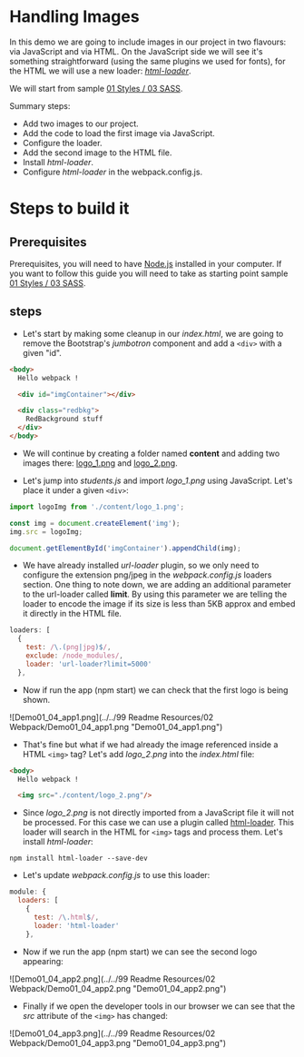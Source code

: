 # Handling Images

In this demo we are going to include images in our project in two flavours: via
JavaScript and via HTML. On the JavaScript side we will see it's something
straightforward (using the same plugins we used for fonts), for the HTML we will 
use a new loader: [*html-loader*](https://github.com/webpack/html-loader).

We will start from sample [01 Styles / 03 SASS](https://github.com/Lemoncode/webpack-1.x-by-sample/tree/master/01%20Styles/03%20SASS).

Summary steps:
 - Add two images to our project.
 - Add the code to load the first image via JavaScript.
 - Configure the loader.
 - Add the second image to the HTML file.
 - Install *html-loader*.
 - Configure *html-loader* in the webpack.config.js.


# Steps to build it

## Prerequisites

Prerequisites, you will need to have [Node.js](https://nodejs.org) installed in your
computer. If you want to follow this guide you will need to take as starting point 
sample [01 Styles / 03 SASS](https://github.com/Lemoncode/webpack-1.x-by-sample/tree/master/01%20Styles/03%20SASS).

## steps

- Let's start by making some cleanup in our *index.html*, we are going to remove 
the Bootstrap's *jumbotron* component and add a `<div>` with a given "id".

```html
<body>    
  Hello webpack !

  <div id="imgContainer"></div>

  <div class="redbkg">
    RedBackground stuff
  </div>
</body>
```

- We will continue by creating a folder named **content** and adding two images there:
[logo_1.png](https://github.com/Lemoncode/webpack-1.x-by-sample/blob/master/01%20Styles/04%20Handling%20Images/content/logo_1.png)
and
[logo_2.png](https://github.com/Lemoncode/webpack-1.x-by-sample/blob/master/01%20Styles/04%20Handling%20Images/content/logo_2.png).

- Let's jump into *students.js* and import *logo_1.png* using JavaScript. 
Let's place it under a given `<div>`:

```javascript
import logoImg from './content/logo_1.png';

const img = document.createElement('img');
img.src = logoImg;

document.getElementById('imgContainer').appendChild(img);
```

- We have already installed *url-loader* plugin, so we only need to configure the 
extension png/jpeg in the *webpack.config.js* loaders section. One thing to note down, 
we are adding an additional parameter to the url-loader called **limit**. By using this 
parameter we are telling the loader to encode the image if its size is less than
5KB approx and embed it directly in the HTML file.

```javascript
loaders: [
  {
    test: /\.(png|jpg)$/,
    exclude: /node_modules/,
    loader: 'url-loader?limit=5000'
  },			
```

- Now if run the app (npm start) we can check that the first logo is being shown.

![Demo01_04_app1.png](../../99 Readme Resources/02 Webpack/Demo01_04_app1.png "Demo01_04_app1.png")


- That's fine but what if we had already the image referenced inside a HTML 
`<img>` tag? Let's add *logo_2.png* into the *index.html* file:

```html
<body>
  Hello webpack !

  <img src="./content/logo_2.png"/>
```

- Since *logo_2.png* is not directly imported from a JavaScript file it will not be
processed. For this case we can use a plugin called [html-loader](https://github.com/webpack/html-loader).
This loader will search in the HTML for `<img>` tags and process them.
Let's install *html-loader*:

```
npm install html-loader --save-dev
```

- Let's update *webpack.config.js* to use this loader:

```javascript
module: {
  loaders: [
    {			  
      test: /\.html$/,
      loader: 'html-loader'
    },
```

- Now if we run the app (npm start) we can see the second logo appearing:

![Demo01_04_app2.png](../../99 Readme Resources/02 Webpack/Demo01_04_app2.png "Demo01_04_app2.png")

- Finally if we open the developer tools in our browser we can see that the
*src* attribute of the `<img>` has changed:

![Demo01_04_app3.png](../../99 Readme Resources/02 Webpack/Demo01_04_app3.png "Demo01_04_app3.png")